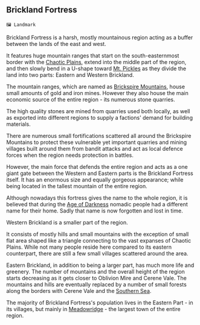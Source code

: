 ## Brickland Fortress

`🖼️ Landmark`

Brickland Fortress is a harsh, mostly mountainous region acting as a buffer between the lands of the east and west.

It features huge mountain ranges that start on the south-easternmost border with the [Chaotic Plains](chaotic_plains.md), extend into the middle part of the region, and then slowly bend in a U-shape toward [Mt. Pickles](mt_pickles.md) as they divide the land into two parts: Eastern and Western Brickland.

The mountain ranges, which are named as [Brickspire Mountains](blackspire_mountains.md), house small amounts of gold and iron mines. However they also house the main economic source of the entire region - its numerous stone quarries.

The high quality stones are mined from quarries used both locally, as well as exported into different regions to supply a factions' demand for building materials.

There are numerous small fortifications scattered all around the Brickspire Mountains to protect these vulnerable yet important quarries and mining villages built around them from bandit attacks and act as local defence forces when the region needs protection in battles.

However, the main force that defends the entire region and acts as a one giant gate between the Western and Eastern parts is the Brickland Fortress itself. It has an enormous size and equally gorgeous appearance; while being located in the tallest mountain of the entire region.

Although nowadays this fortress gives the name to the whole region, it is believed that during the [Age of Darkness](age_of_darkness.md) nomadic people had a different name for their home. Sadly that name is now forgotten and lost in time.

Western Brickland is a smaller part of the region. 

It consists of mostly hills and small mountains with the exception of small flat area shaped like a triangle connecting to the vast expanses of Chaotic Plains. While not many people reside here compared to its eastern counterpart, there are still a few small villages scattered around the area.

Eastern Brickland, in addition to being a larger part, has much more life and greenery. The number of mountains and the overall height of the region starts decreasing as it gets closer to Oblivion Mire and Cerene Vale. The mountains and hills are eventually replaced by a number of small forests along the borders with Cerene Vale and the [Southern Sea](southern_sea.md).

The majority of Brickland Fortress's population lives in the Eastern Part - in its villages, but mainly in [Meadowridge](meadowridge.md) - the largest town of the entire region.

<!---
keywords: ci, dc, landmark
aliases: Western Brickland, Eastern Brickland
-->
